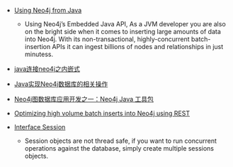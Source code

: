  - [Using Neo4j from Java](http://neo4j.com/developer/java/)
    - Using Neo4j’s Embedded Java API, As a JVM developer you are also on the bright side when it comes to inserting large amounts of data into Neo4j. With its non-transactional, highly-concurrent batch-insertion APIs it can ingest billions of nodes and relationships in just minutess.

 - [java连接neo4j之内嵌式](http://www.cnblogs.com/visoncheng/p/4136187.html)
 
 - [Java实现Neo4j数据库的相关操作](http://blog.csdn.net/ace_luffy/article/details/8788707)
 
 - [Neo4j图数据库应用开发之一：Neo4j Java 工具包](http://www.2cto.com/database/201512/452677.html)
 
 - [Optimizing high volume batch inserts into Neo4j using REST](http://stackoverflow.com/questions/19839469/optimizing-high-volume-batch-inserts-into-neo4j-using-rest)
 
 - [Interface Session](http://alpha.neohq.net/docs/java-driver/org/neo4j/driver/v1/Session.html)
    - Session objects are not thread safe, if you want to run concurrent operations against the database, simply create multiple sessions objects.